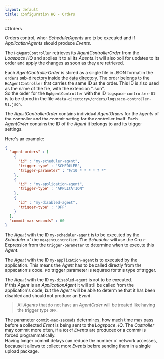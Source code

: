 ```yaml
---
layout: default
title: Configuration HQ - Orders
---
```


#Orders

Orders control, when *SchedulerAgents* are to be executed and if *ApplicationAgents* should produce *Events*.<br/>

The ``HqAgentController`` retrieves its *AgentControllerOrder* from the *Logspace HQ* and applies it to all its *Agents*. It will also poll for updates to its order and apply the changes as soon as they are retrieved.

Each *AgentControllerOrder* is stored as a single file in JSON format in the ``orders`` sub-directory inside the [data directory](/configuration-hq-system-properties#data-directory). The order belongs to the ``HqAgentController`` that carries the same ID as the order. This ID is also used as the name of the file, with the extension ".json".<br/>
So the order for the ``HqAgentController`` with the ID `logspace-controller-01` is to be stored in the file `<data-directory>/orders/logspace-controller-01.json`.

The *AgentControllerOrder* contains individual *AgentOrders* for the *Agents* of the controller and the commit setting for the controller itself.
Each *AgentOrder* contains the ID of the *Agent* it belongs to and its trigger settings.

Here's an example:

```json
{
  "agent-orders" : [
    {
      "id" : "my-scheduler-agent",
      "trigger-type" : "SCHEDULER",
      "trigger-parameter" : "0/10 * * * * ? *"
    },
    {
      "id" : "my-application-agent",
      "trigger-type" : "APPLICATION"
    },
    {
      "id" : "my-disabled-agent",
      "trigger-type" : "OFF"
    }    
  ],
  "commit-max-seconds" : 60
}
```

The *Agent* with the ID `my-scheduler-agent` is to be executed by the *Scheduler* of the ``HqAgentController``. The *Scheduler* will use the Cron-Expression from the `trigger-parameter` to determine when to execute this *Agent*. 

The *Agent* with the ID `my-application-agent` is to executed by the application. This means the *Agent* has to be called directly from the application's code. No trigger parameter is required for this type of trigger.

The *Agent* with the ID `my-disabled-agent` is not to be executed.<br/>
If this *Agent* is an *ApplicationAgent* it will still be called from the application's code, but the *Agent* will be able to determine that it has been disabled and should not produce an *Event*.

>All *Agents* that do not have an *AgentOrder* will be treated like having the trigger type `OFF`.

The parameter `commit-max-seconds` determines, how much time may pass before a collected *Event* is being sent to the *Logspace HQ*. The *Controller* may commit more often, if a lot of *Events* are produced or a commit is forced programmatically.<br/>
Having longer commit delays can reduce the number of network accesses, because it allows to collect more *Events* before sending them in a single upload package.